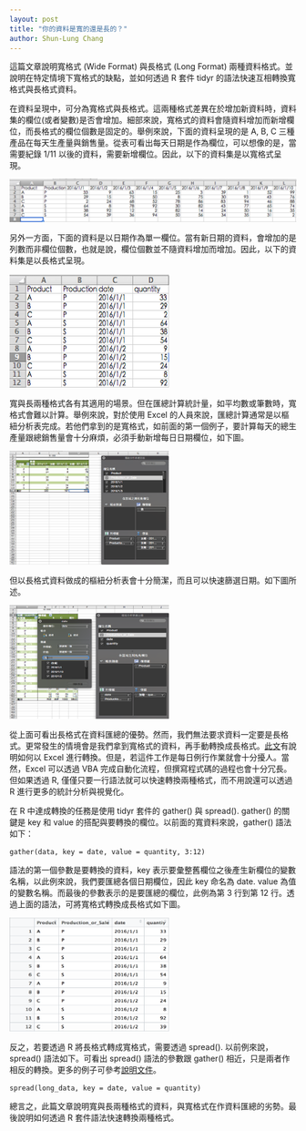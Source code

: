 ```yaml
---
layout: post
title: "你的資料是寬的還是長的？"
author: Shun-Lung Chang
---
```


<p class="message">
這篇文章說明寬格式 (Wide Format) 與長格式 (Long Format) 兩種資料格式。並說明在特定情境下寬格式的缺點，並如何透過 R 套件 tidyr 的語法快速互相轉換寬格式與長格式資料。
</p>

<!--more-->

在資料呈現中，可分為寬格式與長格式。這兩種格式差異在於增加新資料時，資料集的欄位(或者變數)是否會增加。細部來說，寬格式的資料會隨資料增加而新增欄位，而長格式的欄位個數是固定的。舉例來說，下面的資料呈現的是 A, B, C 三種產品在每天生產量與銷售量。從表可看出每天日期是作為欄位，可以想像的是，當需要紀錄 1/11 以後的資料，需要新增欄位。因此，以下的資料集是以寬格式呈現。

![alt text](/images/20160812_wide.png)

另外一方面，下面的資料是以日期作為單一欄位。當有新日期的資料，會增加的是列數而非欄位個數，也就是說，欄位個數並不隨資料增加而增加。因此，以下的資料集是以長格式呈現。

<img src="/images/20160812_long.png" width="280" height="200" >

寬與長兩種格式各有其適用的場景。但在匯總計算統計量，如平均數或筆數時，寬格式會難以計算。舉例來說，對於使用 Excel 的人員來說，匯總計算通常是以樞紐分析表完成。若他們拿到的是寬格式，如前面的第一個例子，要計算每天的總生產量跟總銷售量會十分麻煩，必須手動新增每日日期欄位，如下圖。

<img src="/images/20160812_wide_pivot.png" width="280" height="200">

但以長格式資料做成的樞紐分析表會十分簡潔，而且可以快速篩選日期。如下圖所述。

<img src="/images/20160812_long_pivot.png" width="280" height="200">

從上面可看出長格式在資料匯總的優勢。然而，我們無法要求資料一定要是長格式。更常發生的情境會是我們拿到寬格式的資料，再手動轉換成長格式。[此文](http://www.listendata.com/2015/02/excel-formula-convert-data-from-wide-to.html)有說明如何以 Excel 進行轉換。但是，若這件工作是每日例行作業就會十分擾人。當然，Excel 可以透過 VBA 完成自動化流程，但撰寫程式碼的過程也會十分冗長。但如果透過 R, 僅僅只要一行語法就可以快速轉換兩種格式，而不用說還可以透過 R 進行更多的統計分析與視覺化。

在 R 中達成轉換的任務是使用 tidyr 套件的 gather() 與 spread(). gather() 的關鍵是 key 和 value 的搭配與要轉換的欄位。以前面的寬資料來說，gather() 語法如下：

```
gather(data, key = date, value = quantity, 3:12)
```

語法的第一個參數是要轉換的資料，key 表示要彙整舊欄位之後產生新欄位的變數名稱，以此例來說，我們要匯總各個日期欄位，因此 key 命名為 date. value 為值的變數名稱。而最後的參數表示的是要匯總的欄位，此例為第 3 行到第 12 行。透過上面的語法，可將寬格式轉換成長格式如下圖。

<img src="/images/20160812_long_in_rstudio.png" width="280" height="200">

反之，若要透過 R 將長格式轉成寬格式，需要透過 spread(). 以前例來說，spread() 語法如下。可看出 spread() 語法的參數跟 gather() 相近，只是兩者作相反的轉換。更多的例子可參考[說明文件](https://cran.r-project.org/web/packages/tidyr/tidyr.pdf)。

```
spread(long_data, key = date, value = quantity)
```

總言之，此篇文章說明寬與長兩種格式的資料，與寬格式在作資料匯總的劣勢。最後說明如何透過 R 套件語法快速轉換兩種格式。
